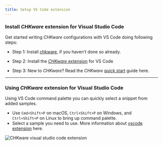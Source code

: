```yaml
---
title: Setup VS Code extension
---
```


### Install _CHKware_ extension for Visual Studio Code

Get started writing _CHKware_ configurations with VS Code doing following steps:

- Step 1: Install [chkware](/setup), if you haven't done so already.

- Step 2: Install the [_CHKware_ extension](https://marketplace.visualstudio.com/items?itemName=chkware.chkware) for VS Code

- Step 3: New to _CHKware_? Read the _CHKware_ [quick start](/quick-start) guide here.

---

### Using _CHKware_ extension for Visual Studio Code

Using VS Code command palette you can quickly select a snippet from added samples.

- Use `Cmd+Shift+P` on macOS, `Ctrl+Shift+P` on Windows, and `Ctrl+Shift+P` on Linux to bring up command palette.
- Select a sample you need to use. More information about [vscode extension](https://github.com/chkware/vscode-ext/blob/main/README.md) here.

![CHKware visual studio code extension](https://user-images.githubusercontent.com/45073703/219438462-a9cfb5e2-a2a9-4c1d-8a34-78fb1cb3fe83.gif)
